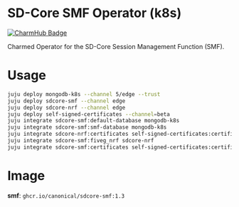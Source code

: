 # SD-Core SMF Operator (k8s)
[![CharmHub Badge](https://charmhub.io/sdcore-smf/badge.svg)](https://charmhub.io/sdcore-smf)

Charmed Operator for the SD-Core Session Management Function (SMF).

# Usage

```bash
juju deploy mongodb-k8s --channel 5/edge --trust
juju deploy sdcore-smf --channel edge
juju deploy sdcore-nrf --channel edge
juju deploy self-signed-certificates --channel=beta
juju integrate sdcore-smf:default-database mongodb-k8s
juju integrate sdcore-smf:smf-database mongodb-k8s
juju integrate sdcore-nrf:certificates self-signed-certificates:certificates
juju integrate sdcore-smf:fiveg_nrf sdcore-nrf
juju integrate sdcore-smf:certificates self-signed-certificates:certificates
```

# Image

**smf**: `ghcr.io/canonical/sdcore-smf:1.3`

